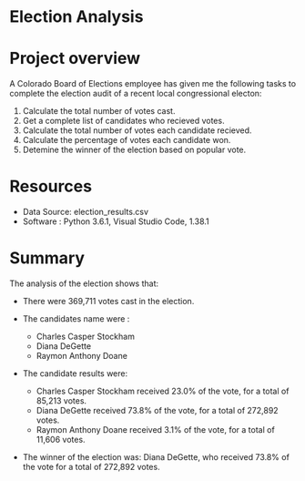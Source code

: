 # Election Analysis

# Project overview
A Colorado Board of Elections employee has given me the following tasks to complete the election audit of a recent local congressional electon:
1. Calculate the total number of votes cast.
2. Get a complete list of candidates who recieved votes.
3. Calculate the total number of votes each candidate recieved.
4. Calculate the percentage of votes each candidate won.
5. Detemine the winner of the election based on popular vote.

# Resources
- Data Source: election_results.csv
- Software : Python 3.6.1, Visual Studio Code, 1.38.1


# Summary
The analysis of the election shows that:

- There were 369,711 votes cast in the election.
- The candidates name were : 
  - Charles Casper Stockham
  - Diana DeGette
  - Raymon Anthony Doane


- The candidate results were:
  - Charles Casper Stockham received 23.0% of the vote, for a total of 85,213 votes.
  - Diana DeGette received 73.8% of the vote, for a total of 272,892 votes.
  - Raymon Anthony Doane received 3.1% of the vote, for a total of 11,606 votes.
- The winner of the election was:
Diana DeGette, who received 73.8% of the vote for a total of 272,892 votes.

